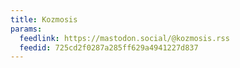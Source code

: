 ```yaml
---
title: Kozmosis
params:
  feedlink: https://mastodon.social/@kozmosis.rss
  feedid: 725cd2f0287a285ff629a4941227d837
---
```

